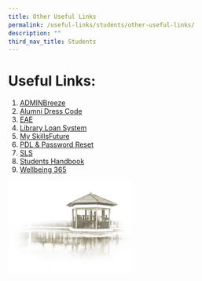 ```yaml
---
title: Other Useful Links
permalink: /useful-links/students/other-useful-links/
description: ""
third_nav_title: Students
---
```

# **Useful Links:**

1. [ADMINBreeze](https://cchy.adminbreeze.com/)
2. [Alumni Dress Code](/our-community/Chung-Cheng-Family/chung-cheng-high-school-yishun-alumni)
3. [EAE](https://eae.polytechnic.edu.sg/eaeStudIns/menu.jsp)
4. [Library Loan System](https://schoolibrary.moe.edu.sg/chungchenghighyishun)
5. [My SkillsFuture](https://www.myskillsfuture.gov.sg/content/student/en/secondary.html)
6. [PDL & Password Reset](/our-curriculum/academic-development/department/information-communication-technology)
7. [SLS](https://vle.learning.moe.edu.sg/login)
8. [Students Handbook](/files/CCHY%20E-Handbook.pdf)
9. [Wellbeing 365](/our-curriculum/student-development/wellbeing-365)



<img src="/images/pavilion.png" 
     style="width:50%">